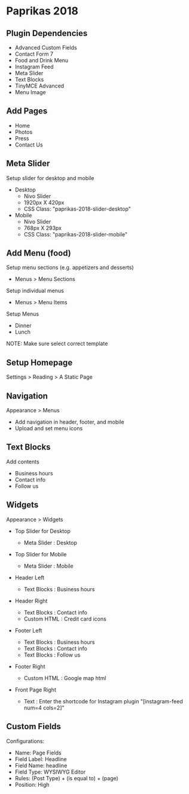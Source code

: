 Paprikas 2018
============================

Plugin Dependencies
----------------------------
- Advanced Custom Fields
- Contact Form 7
- Food and Drink Menu
- Instagram Feed
- Meta Slider
- Text Blocks
- TinyMCE Advanced
- Menu Image

Add Pages
----------------------------
- Home
- Photos
- Press
- Contact Us


Meta Slider
----------------------------
Setup slider for desktop and mobile

- Desktop
    - Nivo Slider
    - 1920px X 420px
    - CSS Class: "paprikas-2018-slider-desktop" 
- Mobile
    - Nivo Slider
    - 768px X 293px
    - CSS Class: "paprikas-2018-slider-mobile" 


Add Menu (food)
----------------------------
Setup menu sections (e.g. appetizers and desserts)
- Menus > Menu Sections

Setup individual menus
- Menus > Menu Items

Setup Menus
- Dinner
- Lunch

NOTE: Make sure select correct template


Setup Homepage
----------------------------
Settings > Reading > A Static Page


Navigation
----------------------------
Appearance > Menus
- Add navigation in header, footer, and mobile
- Upload and set menu icons


Text Blocks
----------------------------
Add contents
- Business hours
- Contact info
- Follow us


Widgets
----------------------------
Appearance > Widgets

- Top Slider for Desktop
    - Meta Slider : Desktop
    
- Top Slider for Mobile
    - Meta Slider : Mobile

- Header Left
    - Text Blocks : Business hours

- Header Right
    - Text Blocks : Contact info
    - Custom HTML : Credit card icons

- Footer Left
    - Text Blocks : Business hours
    - Text Blocks : Contact info
    - Text Blocks : Follow us

- Footer Right
    - Custom HTML : Google map html

- Front Page Right
    - Text : Enter the shortcode for Instagram plugin "[instagram-feed num=4 cols=2]"


Custom Fields
----------------------------
Configurations:
- Name: Page Fields
- Field Label: Headline
- Field Name: headline
- Field Type: WYSIWYG Editor
- Rules: (Post Type) + (is equal to) + (page)
- Position: High


